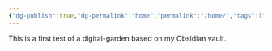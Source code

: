 ```yaml
---
{"dg-publish":true,"dg-permalink":"home","permalink":"/home/","tags":["gardenEntry"]}
---
```



This is a first test of a digital-garden based on my Obsidian vault.
